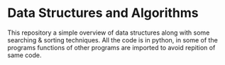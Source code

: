 # Data Structures and Algorithms
This repository a simple overview of data structures along with some searching & sorting techniques. All the code is in python, in some of the programs functions of other programs are imported to avoid repition of same code.
